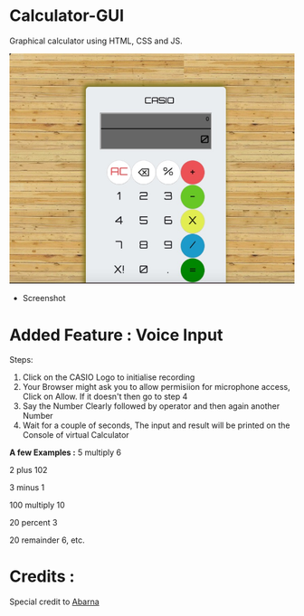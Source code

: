 # Calculator-GUI
Graphical calculator using HTML, CSS and JS.

![Alt Text](SS.jpg)
- Screenshot

# Added Feature : Voice Input
Steps:
1. Click on the CASIO Logo to initialise recording
2. Your Browser might ask you to allow permisiion for microphone access, Click on Allow. If it doesn't then go to step 4
3. Say the Number Clearly followed by operator and then again another Number
4. Wait for a couple of seconds, The input and result will be printed on the Console of virtual Calculator

**A few Examples :**
5 multiply 6

2 plus 102

3 minus 1

100 multiply 10

20 percent 3

20 remainder 6, etc.

# Credits :
Special credit to [Abarna](https://github.com/abarna-codespot)
